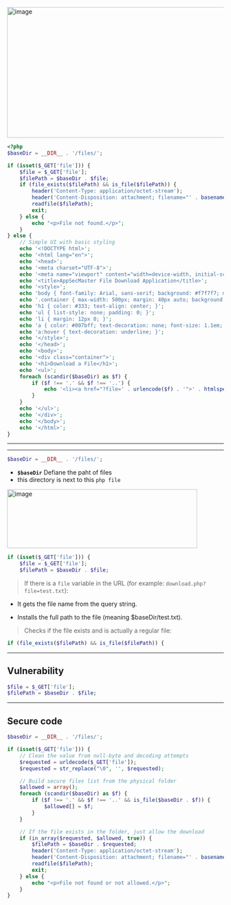 
<img width="752" height="304" alt="image" src="https://github.com/user-attachments/assets/d0931d2f-0572-4db7-84ca-012c85c86c01" />

```php
<?php
$baseDir = __DIR__ . '/files/';

if (isset($_GET['file'])) {
    $file = $_GET['file'];
    $filePath = $baseDir . $file;
    if (file_exists($filePath) && is_file($filePath)) {
        header('Content-Type: application/octet-stream');
        header('Content-Disposition: attachment; filename="' . basename($file) . '"');
        readfile($filePath);
        exit;
    } else {
        echo "<p>File not found.</p>";
    }
} else {
    // Simple UI with basic styling
    echo '<!DOCTYPE html>';
    echo '<html lang="en">';
    echo '<head>';
    echo '<meta charset="UTF-8">';
    echo '<meta name="viewport" content="width=device-width, initial-scale=1.0">';
    echo '<title>AppSecMaster File Download Application</title>';
    echo '<style>';
    echo 'body { font-family: Arial, sans-serif; background: #f7f7f7; margin: 0; padding: 0; }';
    echo '.container { max-width: 500px; margin: 40px auto; background: #fff; border-radius: 8px; box-shadow: 0 2px 8px rgba(0,0,0,0.07); padding: 32px; }';
    echo 'h1 { color: #333; text-align: center; }';
    echo 'ul { list-style: none; padding: 0; }';
    echo 'li { margin: 12px 0; }';
    echo 'a { color: #007bff; text-decoration: none; font-size: 1.1em; }';
    echo 'a:hover { text-decoration: underline; }';
    echo '</style>';
    echo '</head>';
    echo '<body>';
    echo '<div class="container">';
    echo '<h1>Download a File</h1>';
    echo '<ul>';
    foreach (scandir($baseDir) as $f) {
        if ($f !== '.' && $f !== '..') {
            echo '<li><a href="?file=' . urlencode($f) . '">' . htmlspecialchars($f) . '</a></li>';
        }
    }
    echo '</ul>';
    echo '</div>';
    echo '</body>';
    echo '</html>';
}

```


---
---

```php
$baseDir = __DIR__ . '/files/';
```

- **`$baseDir`** Defiane the paht of files
- this directory is next to this `php file`

<img width="442" height="137" alt="image" src="https://github.com/user-attachments/assets/830ea794-0122-4ee5-8d51-2534931168ec" />

```php
if (isset($_GET['file'])) {
    $file = $_GET['file'];
    $filePath = $baseDir . $file;

```


> If there is a ``file`` variable in the URL (for example: ``download.php?file=test.txt``):

- It gets the file name from the query string.

- Installs the full path to the file (meaning $baseDir/test.txt).


> Checks if the file exists and is actually a regular file:

```php
if (file_exists($filePath) && is_file($filePath)) {
```

---


## Vulnerability  

```php
$file = $_GET['file'];
$filePath = $baseDir . $file;
```



---

## Secure code

```php
$baseDir = __DIR__ . '/files/';

if (isset($_GET['file'])) {
    // Clean the value from null-byte and decoding attempts
    $requested = urldecode($_GET['file']);
    $requested = str_replace("\0", '', $requested);

    // Build secure files list from the physical folder
    $allowed = array();
    foreach (scandir($baseDir) as $f) {
        if ($f !== '.' && $f !== '..' && is_file($baseDir . $f)) {
            $allowed[] = $f;
        }
    }

    // If the file exists in the folder, just allow the download
    if (in_array($requested, $allowed, true)) {
        $filePath = $baseDir . $requested;
        header('Content-Type: application/octet-stream');
        header('Content-Disposition: attachment; filename="' . basename($requested) . '"');
        readfile($filePath);
        exit;
    } else {
        echo "<p>File not found or not allowed.</p>";
    }
}

```








